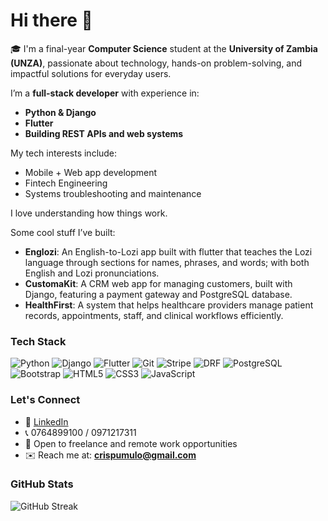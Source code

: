 # Hi there 👋

🎓 I'm a final-year **Computer Science** student at the **University of Zambia (UNZA)**, passionate about technology, hands-on problem-solving, and impactful solutions for everyday users.

I’m a **full-stack developer** with experience in:
- **Python & Django**
- **Flutter**
- **Building REST APIs and web systems**

My tech interests include:
- Mobile + Web app development
- Fintech Engineering
- Systems troubleshooting and maintenance

I love understanding how things work.

Some cool stuff I’ve built:
- **Englozi**: An English-to-Lozi app built with flutter that teaches the Lozi language through sections for names, phrases, and words; with both English and Lozi pronunciations.
- **CustomaKit**: A CRM web app for managing customers, built with Django, featuring a payment gateway and PostgreSQL database.
- **HealthFirst**: A system that helps healthcare providers manage patient records, appointments, staff, and clinical workflows efficiently.

### Tech Stack

![Python](https://img.shields.io/badge/Python-3670A0?style=for-the-badge&logo=python&logoColor=white)
![Django](https://img.shields.io/badge/Django-092E20?style=for-the-badge&logo=django&logoColor=white)
![Flutter](https://img.shields.io/badge/Flutter-02569B?style=for-the-badge&logo=flutter&logoColor=white)
![Git](https://img.shields.io/badge/Git-F05032?style=for-the-badge&logo=git&logoColor=white)
![Stripe](https://img.shields.io/badge/Stripe-008CDD?style=for-the-badge&logo=stripe&logoColor=white)
![DRF](https://img.shields.io/badge/Django%20REST-ff1709?style=for-the-badge&logo=django&logoColor=white)
![PostgreSQL](https://img.shields.io/badge/PostgreSQL-4169E1?style=for-the-badge&logo=postgresql&logoColor=white)
![Bootstrap](https://img.shields.io/badge/Bootstrap-7952B3?style=for-the-badge&logo=bootstrap&logoColor=white)
![HTML5](https://img.shields.io/badge/HTML5-E34F26?style=for-the-badge&logo=html5&logoColor=white)
![CSS3](https://img.shields.io/badge/CSS3-1572B6?style=for-the-badge&logo=css3&logoColor=white)
![JavaScript](https://img.shields.io/badge/JavaScript-F7DF1E?style=for-the-badge&logo=javascript&logoColor=black)

### Let's Connect

- 🔗 [LinkedIn](https://linkedin.com/in/pumulo-mufalali-73b93b24a)
- 📞 0764899100 / 0971217311
- 💼 Open to freelance and remote work opportunities
- ✉️ Reach me at: **crispumulo@gmail.com**

### GitHub Stats

![GitHub Streak](https://github-readme-streak-stats.herokuapp.com/?user=pumulo-mufalali&theme=github-dark)

